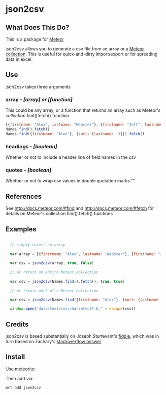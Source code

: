 json2csv
========

## What Does This Do?

This is a package for [Meteor](https://www.meteor.com/)

json2csv allows you to generate a csv file from an array or a [Meteor collection](http://docs.meteor.com/#collections).  This is useful for quick-and-dirty import/export or for spreading data in excel.

## Use

json2csv takes three arguments

### array  -  *[array] or [function]*
 
 This could be any array, or a function that returns an array such as Meteor's *collection*.find()fetch() function
 
 ```js
 [{firstname: "Alex", lastname: "Webster"}, {firstname: "Jeff", lastname: "Wode"}]
 Names.find().fetch()
 Names.find({firstname: "Alex"}, {sort: {lastname: -1}}).fetch()
 ```
 
### headings  -  *[boolean]*
  
Whether or not to include a header line of field names in the csv
 
### quotes  -  *[boolean]*
 
Whether or not to wrap csv values in double quotation marks ""

## References

See http://docs.meteor.com/#find and http://docs.meteor.com/#fetch for details on Meteor's collection.find().fetch() functions

## Examples
```js

  // simply covert an array
   
  var array = [{firstname: "Alex", lastname: "Webster"}, {firstname: "Jeff", lastname: "Wode"}]
  
  var csv = json2csv(array, true, false)
  
  // or return an entire Meteor collection
  
  var csv = json2csv(Names.find().fetch(), true, true)
  
  // or return part of a Meteor collection
  
  var csv = json2csv(Names.find({firstname: "Alex"}, {sort: {lastname: -1}}).fetch(), true, true)

  window.open("data:text/csv;charset=utf-8," + escape(csv))
```
## Credits

json2csv is based substantially on Joseph Sturtevant's [fiddle](http://jsfiddle.net/sturtevant/vUnF9/), which was in turn based on Zachary's [stackoverflow answer](http://stackoverflow.com/questions/4130849/convert-json-format-to-csv-format-for-ms-excel/4130939#4130939)

## Install

Use [meteorite](http://oortcloud.github.com/meteorite/):

Then add via:

```bash
mrt add json2csv
```
